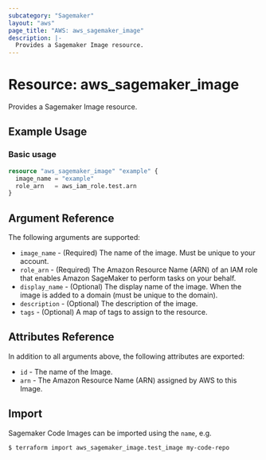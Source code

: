 ```yaml
---
subcategory: "Sagemaker"
layout: "aws"
page_title: "AWS: aws_sagemaker_image"
description: |-
  Provides a Sagemaker Image resource.
---
```


# Resource: aws_sagemaker_image

Provides a Sagemaker Image resource.

## Example Usage

### Basic usage

```terraform
resource "aws_sagemaker_image" "example" {
  image_name = "example"
  role_arn   = aws_iam_role.test.arn
}
```

## Argument Reference

The following arguments are supported:

* `image_name` - (Required) The name of the image. Must be unique to your account.
* `role_arn` - (Required) The Amazon Resource Name (ARN) of an IAM role that enables Amazon SageMaker to perform tasks on your behalf.
* `display_name` - (Optional) The display name of the image. When the image is added to a domain (must be unique to the domain).
* `description` - (Optional) The description of the image.
* `tags` - (Optional) A map of tags to assign to the resource.

## Attributes Reference

In addition to all arguments above, the following attributes are exported:

* `id` - The name of the Image.
* `arn` - The Amazon Resource Name (ARN) assigned by AWS to this Image.

## Import

Sagemaker Code Images can be imported using the `name`, e.g.

```
$ terraform import aws_sagemaker_image.test_image my-code-repo
```
